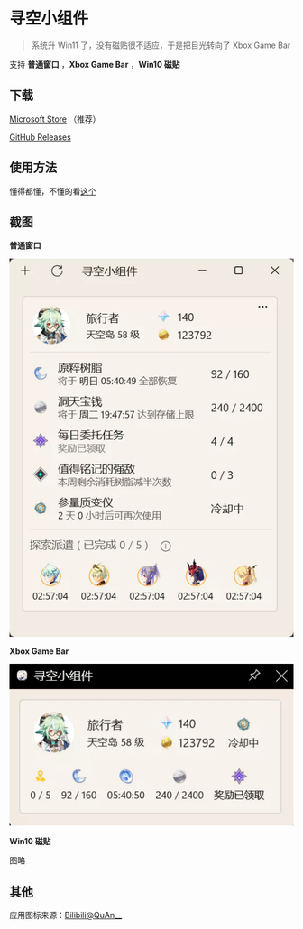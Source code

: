 # 寻空小组件

> 系统升 Win11 了，没有磁贴很不适应，于是把目光转向了 Xbox Game Bar

支持 **普通窗口** ，**Xbox Game Bar** ，**Win10 磁贴**

## 下载

[Microsoft Store](https://www.microsoft.com/store/apps/9PHN021FKW2T) （推荐）

[GitHub Releases](https://github.com/xunkong/widget/releases)

## 使用方法

懂得都懂，不懂的看[这个](https://xunkong.cc/help/desktop/account.html)

## 截图

**普通窗口**

![普通窗口](img/Snipaste_20220625_204008.webp)

**Xbox Game Bar**

![Xbox Game Bar](img/Snipaste_20220625_204040.webp)

**Win10 磁贴**

图略

## 其他

应用图标来源：[Bilibili@QuAn__](https://t.bilibili.com/575371497058829825)
